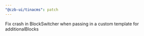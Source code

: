 ```yaml
---
"@czb-ui/tinacms": patch
---
```


Fix crash in BlockSwitcher when passing in a custom template for additionalBlocks
